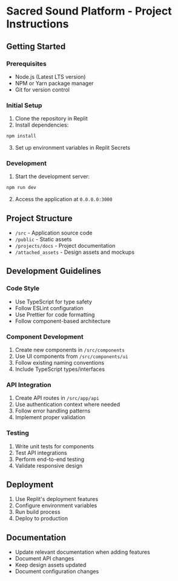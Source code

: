 
# Sacred Sound Platform - Project Instructions

## Getting Started

### Prerequisites
- Node.js (Latest LTS version)
- NPM or Yarn package manager
- Git for version control

### Initial Setup
1. Clone the repository in Replit
2. Install dependencies:
```bash
npm install
```
3. Set up environment variables in Replit Secrets

### Development
1. Start the development server:
```bash
npm run dev
```
2. Access the application at `0.0.0.0:3000`

## Project Structure
- `/src` - Application source code
- `/public` - Static assets
- `/projects/docs` - Project documentation
- `/attached_assets` - Design assets and mockups

## Development Guidelines

### Code Style
- Use TypeScript for type safety
- Follow ESLint configuration
- Use Prettier for code formatting
- Follow component-based architecture

### Component Development
1. Create new components in `/src/components`
2. Use UI components from `/src/components/ui`
3. Follow existing naming conventions
4. Include TypeScript types/interfaces

### API Integration
1. Create API routes in `/src/app/api`
2. Use authentication context where needed
3. Follow error handling patterns
4. Implement proper validation

### Testing
1. Write unit tests for components
2. Test API integrations
3. Perform end-to-end testing
4. Validate responsive design

## Deployment
1. Use Replit's deployment features
2. Configure environment variables
3. Run build process
4. Deploy to production

## Documentation
- Update relevant documentation when adding features
- Document API changes
- Keep design assets updated
- Document configuration changes
